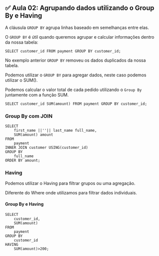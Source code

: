 ## ✅ Aula 02: Agrupando dados utilizando o Group By e Having
A cláusula ``GROUP BY`` agrupa linhas baseado em semelhanças entre elas.

O ``GROUP BY`` é útil quando queremos agrupar e calcular informações dentro da nossa tabela:
```
SELECT customer_id FROM payment GROUP BY customer_id;
```

No exemplo anterior ``GROUP BY`` removeu os dados duplicados da nossa tabela.

Podemos utilizar o ``GROUP BY`` para agregar dados, neste caso podemos utilizar o SUM().

Podemos calcular o valor total de cada pedido utilizando o ``Group By`` juntamente com a função SUM.
```
SELECT customer_id SUM(amount) FROM payment GROUP BY customer_id;
```

### Group By com JOIN
```
SELECT 
    first_name ||''|| last_name full_name,
    SUM(amount) amount
FROM 
    payment 
INNER JOIN customer USING(customer_id)
GROUP BY 
    full_name
ORDER BY amount;
```

### Having
Podemos utilizar o Having para filtrar grupos ou uma agregação.

Diferente do Where onde utilizamos para filtrar dados individuais.

#### Group By e Having
```
SELECT 
    customer_id,
    SUM(amount)
FROM 
    payment 
GROUP BY 
    customer_id
HAVING
    SUM(amount)>200;
```